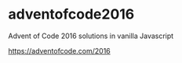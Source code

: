# adventofcode2016
Advent of Code 2016 solutions in vanilla Javascript

https://adventofcode.com/2016
